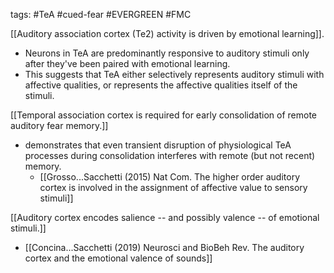 tags: #TeA #cued-fear #EVERGREEN #FMC

[[Auditory association cortex (Te2) activity is driven by emotional learning]]. 

* Neurons in TeA are predominantly responsive to auditory stimuli only after they've been paired with emotional learning.
* This suggests that TeA either selectively represents auditory stimuli with affective qualities, or represents the affective qualities itself of the stimuli.

[[Temporal association cortex is required for early consolidation of remote auditory fear memory.]]

* demonstrates that even transient disruption of physiological TeA processes during consolidation interferes with remote (but not recent) memory.
	* [[Grosso...Sacchetti (2015) Nat Com. The higher order auditory cortex is involved in the assignment of affective value to sensory stimuli]]

[[Auditory cortex encodes salience -- and possibly valence -- of emotional stimuli.]]

* [[Concina...Sacchetti (2019) Neurosci and BioBeh Rev. The auditory cortex and the emotional valence of sounds]]